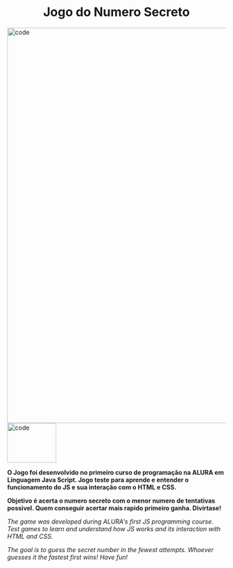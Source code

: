 <h1 align="center"> Jogo do Numero Secreto </h1>
<img width="1136" height="910" alt="code" src="https://github.com/user-attachments/assets/0d33c69e-a0ef-440d-b41f-e907eb502b80" /> 
<img width="113" height="91" alt="code" src=https://img.shields.io/badge/STATUS-COMPLETED-greem />

**O Jogo foi desenvolvido no primeiro curso de programação na ALURA em Linguagem Java Script.
Jogo teste para aprende e entender o funcionamento do JS e sua interação com o HTML e CSS.**

**Objetivo é acerta o numero secreto com o menor numero de tentativas possivel. 
Quem conseguir acertar mais rapido primeiro ganha.
Divirtase!**

*The game was developed during ALURA's first JS programming course.
Test games to learn and understand how JS works and its interaction with HTML and CSS.*

*The goal is to guess the secret number in the fewest attempts. 
Whoever guesses it the fastest first wins!
Have fun!*

